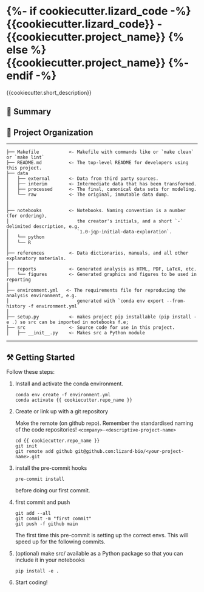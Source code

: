 {%- if cookiecutter.lizard_code -%}
    {{cookiecutter.lizard_code}} - {{cookiecutter.project_name}}
{% else %}
    {{cookiecutter.project_name}}
{%- endif -%}
==============================

{{cookiecutter.short_description}}

## :notebook: Summary

## :open_file_folder: Project Organization
------------

    ├── Makefile           <- Makefile with commands like or `make clean` or `make lint`
    ├── README.md          <- The top-level README for developers using this project.
    ├── data
    │   ├── external       <- Data from third party sources.
    │   ├── interim        <- Intermediate data that has been transformed.
    │   ├── processed      <- The final, canonical data sets for modeling.
    │   └── raw            <- The original, immutable data dump.
    │
    │
    ├── notebooks          <- Notebooks. Naming convention is a number (for ordering),
    │                         the creator's initials, and a short `-` delimited description, e.g.
    │                         `1.0-jqp-initial-data-exploration`.
    │   └── python
    │   └── R
    │
    ├── references         <- Data dictionaries, manuals, and all other explanatory materials.
    │
    ├── reports            <- Generated analysis as HTML, PDF, LaTeX, etc.
    │   └── figures        <- Generated graphics and figures to be used in reporting
    │
    ├── environment.yml   <- The requirements file for reproducing the analysis environment, e.g.
    │                         generated with `conda env export --from-history -f environment.yml`
    │
    ├── setup.py           <- makes project pip installable (pip install -e .) so src can be imported in notebooks f.e;
    ├── src                <- Source code for use in this project.
    │   ├── __init__.py    <- Makes src a Python module


--------

## :hammer_and_pick: Getting Started

Follow these steps:

1. Install and activate the conda environment.
    ```
    conda env create -f environment.yml
    conda activate {{ cookiecutter.repo_name }}
    ```

2. Create or link up with a git repository

    Make the remote (on github repo).
    Remember the standardised naming of the code repositories!
    `<company>-<descriptive-project-name>`

    ```
    cd {{ cookiecutter.repo_name }}
    git init
    git remote add github git@github.com:lizard-bio/<your-project-name>.git
    ```

3. install the pre-commit hooks
    ```
    pre-commit install
    ```
    before doing our first commit.

4. first commit and push
    ```
    git add --all
    git commit -m "first commit"
    git push -f github main
    ```

    The first time this pre-commit is setting up the correct envs. This will speed up for the following commits.

5.  (optional) make src/ available as a Python package so that you can include it in your notebooks
    ```
    pip install -e .
    ```

6. Start coding!
